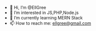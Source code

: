 - 👋 Hi, I’m @EllGree
- 👀 I’m interested in JS,PHP,Node.js
- 🌱 I’m currently learning MERN Stack
- 📫 How to reach me: ellgree@gmail.com

<!---
EllGree/EllGree is a ✨ special ✨ repository because its `README.md` (this file) appears on your GitHub profile.
You can click the Preview link to take a look at your changes.
--->
